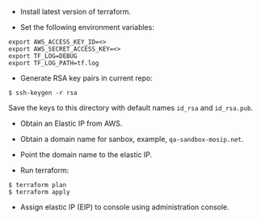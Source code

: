 * Install latest version of terraform. 

* Set the following environment variables:

```
export AWS_ACCESS_KEY_ID=<>
export AWS_SECRET_ACCESS_KEY=<>
export TF_LOG=DEBUG
export TF_LOG_PATH=tf.log  
```

* Generate RSA key pairs in current repo:
```
$ ssh-keygen -r rsa
```
Save the keys to this directory with default names `id_rsa` and `id_rsa.pub`.

* Obtain an Elastic IP from AWS.

* Obtain a domain name for sanbox, example, `qa-sandbox-mosip.net`.

* Point the domain name to the elastic IP.

* Run terraform:
```
$ terraform plan
$ terraform apply
```
* Assign elastic IP (EIP) to console using administration console.


